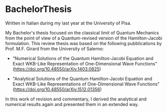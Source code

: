 # BachelorThesis
Written in Italian during my last year at the University of Pisa.


My Bachelor's thesis focused on the classical limit of Quantum Mechanics from the point of view of a Quantum-revised version of the Hamilton-Jacobi formulation.
This review thesis was based on the following pubblications by Prof. M.F. Girard from the University of Salerno:

* "Numerical Solutions of the Quantum Hamilton-Jacobi Equation and Exact WKB-Like Representation of One-Dimensional Wave Functions" (https://doi.org/10.48550/arXiv.1403.0825)

* "Analytical Solutions of the Quantum Hamilton-Jacobi Equation and Exact WKB-Like Representations of One-Dimensional Wave Functions" (https://doi.org/10.48550/arXiv.1512.01356)

In this work of revision and commentary, I derived the analytical and numerical results again and presented them in an extended way.
